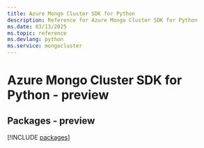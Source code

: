 ```yaml
---
title: Azure Mongo Cluster SDK for Python
description: Reference for Azure Mongo Cluster SDK for Python
ms.date: 03/13/2025
ms.topic: reference
ms.devlang: python
ms.service: mongocluster
---
```

# Azure Mongo Cluster SDK for Python - preview
## Packages - preview
[!INCLUDE [packages](mongo-cluster-index.md)]